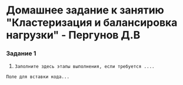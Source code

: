 # Домашнее задание к занятию "Кластеризация и балансировка нагрузки" - Пергунов Д.В

### Задание 1

1. `Заполните здесь этапы выполнения, если требуется ....`


```
Поле для вставки кода...
```



